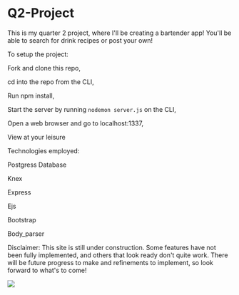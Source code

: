 # Q2-Project
This is my quarter 2 project, where I'll be creating a bartender app! You'll be able to search for drink recipes or post your own!

To setup the project:

Fork and clone this repo,

cd into the repo from the CLI,

Run npm install,

Start the server by running ``` nodemon server.js ``` on the CLI,

Open a web browser and go to localhost:1337,

View at your leisure


Technologies employed:

Postgress Database

Knex

Express

Ejs

Bootstrap

Body_parser

Disclaimer: This site is still under construction. Some features have not been fully implemented, and others that look ready don't quite work. There will be future progress to make and refinements to implement, so look forward to what's to come!

<img src="/Users/mac/Q2-Project/public/Barbase Vid.gif">
